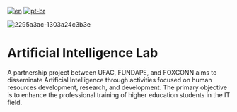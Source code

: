 [![en](https://img.shields.io/badge/lang-en-red.svg)](https://github.com/DayanFA/Artificial-Intelligence-Lab/blob/main/README.md)
[![pt-br](https://img.shields.io/badge/lang-pt--br-green.svg)](https://github.com/DayanFA/Sistemas-de-Informacao-UFAC/blob/main/README.pt-br.md)

![2295a3ac-1303a24c3b3e](https://github.com/DayanFA/Artificial-Intelligence-Lab/assets/123272343/7048863c-6c64-4d4a-90c5-63e0809da060)

# Artificial Intelligence Lab

A partnership project between UFAC, FUNDAPE, and FOXCONN aims to disseminate Artificial Intelligence through activities focused on human resources development, research, and development. The primary objective is to enhance the professional training of higher education students in the IT field. 
